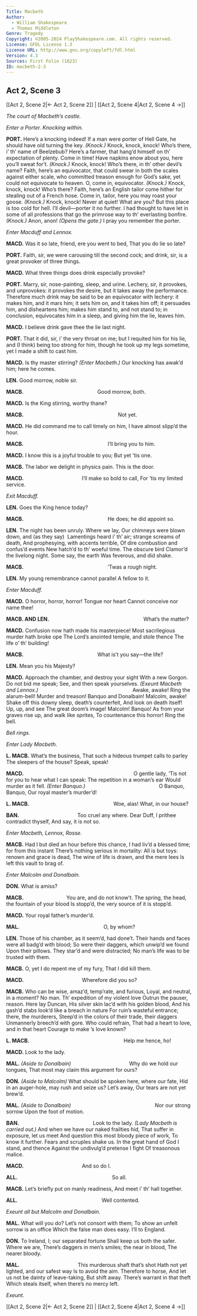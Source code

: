 ```yaml
---
Title: Macbeth
Author: 
  - William Shakespeare
  - Thomas Middleton
Genre: Tragedy
Copyright: ©2005-2024 PlayShakespeare.com. All rights reserved.
License: GFDL License 1.3
License URL: http://www.gnu.org/copyleft/fdl.html
Version: 4.3
Sources: First Folio (1623)
ID: macbeth-2-3
---
```


## Act 2, Scene 3
[[Act 2, Scene 2|← Act 2, Scene 2]] | [[Act 2, Scene 4|Act 2, Scene 4 →]]

*The court of Macbeth’s castle.*

*Enter a Porter. Knocking within.*

**PORT.**
Here’s a knocking indeed! If a man were porter of Hell Gate, he should have old turning the key.
*(Knock.)*
Knock, knock, knock! Who’s there, i’ th’ name of Beelzebub? Here’s a farmer, that hang’d himself on th’ expectation of plenty. Come in time! Have napkins enow about you, here you’ll sweat for’t.
*(Knock.)*
Knock, knock! Who’s there, in th’ other devil’s name? Faith, here’s an equivocator, that could swear in both the scales against either scale, who committed treason enough for God’s sake, yet could not equivocate to heaven. O, come in, equivocator.
*(Knock.)*
Knock, knock, knock! Who’s there? Faith, here’s an English tailor come hither for stealing out of a French hose. Come in, tailor, here you may roast your goose.
*(Knock.)*
Knock, knock! Never at quiet! What are you? But this place is too cold for hell. I’ll devil—porter it no further. I had thought to have let in some of all professions that go the primrose way to th’ everlasting bonfire.
*(Knock.)*
Anon, anon!
*(Opens the gate.)*
I pray you remember the porter.

*Enter Macduff and Lennox.*

**MACD.**
Was it so late, friend, ere you went to bed,
That you do lie so late?

**PORT.**
Faith, sir, we were carousing till the second cock; and drink, sir, is a great provoker of three things.

**MACD.**
What three things does drink especially provoke?

**PORT.**
Marry, sir, nose-painting, sleep, and urine. Lechery, sir, it provokes, and unprovokes: it provokes the desire, but it takes away the performance. Therefore much drink may be said to be an equivocator with lechery: it makes him, and it mars him; it sets him on, and it takes him off; it persuades him, and disheartens him; makes him stand to, and not stand to; in conclusion, equivocates him in a sleep, and giving him the lie, leaves him.

**MACD.**
I believe drink gave thee the lie last night.

**PORT.**
That it did, sir, i’ the very throat on me; but I requited him for his lie, and (I think) being too strong for him, though he took up my legs sometime, yet I made a shift to cast him.

**MACD.**
Is thy master stirring?
*(Enter Macbeth.)*
Our knocking has awak’d him; here he comes.

**LEN.**
Good morrow, noble sir.

**MACB.**
              Good morrow, both.

**MACD.**
Is the King stirring, worthy thane?

**MACB.**
                  Not yet.

**MACD.**
He did command me to call timely on him,
I have almost slipp’d the hour.

**MACB.**
                I’ll bring you to him.

**MACD.**
I know this is a joyful trouble to you;
But yet ’tis one.

**MACB.**
The labor we delight in physics pain.
This is the door.

**MACD.**
           I’ll make so bold to call,
For ’tis my limited service.

*Exit Macduff.*

**LEN.**
Goes the King hence today?

**MACB.**
                He does; he did appoint so.

**LEN.**
The night has been unruly. Where we lay,
Our chimneys were blown down, and (as they say) 
Lamentings heard i’ th’ air; strange screams of death,
And prophesying, with accents terrible,
Of dire combustion and confus’d events
New hatch’d to th’ woeful time. The obscure bird
Clamor’d the livelong night. Some say, the earth
Was feverous, and did shake.

**MACB.**
                ’Twas a rough night.

**LEN.**
My young remembrance cannot parallel
A fellow to it.

*Enter Macduff.*

**MACD.**
O horror, horror, horror! Tongue nor heart
Cannot conceive nor name thee!

**MACB. AND LEN.**
                  What’s the matter?

**MACD.**
Confusion now hath made his masterpiece!
Most sacrilegious murder hath broke ope
The Lord’s anointed temple, and stole thence
The life o’ th’ building!

**MACB.**
              What is’t you say—the life?

**LEN.**
Mean you his Majesty?

**MACD.**
Approach the chamber, and destroy your sight
With a new Gorgon. Do not bid me speak;
See, and then speak yourselves.
*(Exeunt Macbeth and Lennox.)*
                  Awake, awake!
Ring the alarum-bell! Murder and treason!
Banquo and Donalbain! Malcolm, awake!
Shake off this downy sleep, death’s counterfeit,
And look on death itself! Up, up, and see
The great doom’s image! Malcolm! Banquo!
As from your graves rise up, and walk like sprites,
To countenance this horror! Ring the bell.

*Bell rings.*

*Enter Lady Macbeth.*

**L. MACB.**
What’s the business,
That such a hideous trumpet calls to parley
The sleepers of the house? Speak, speak!

**MACD.**
                     O gentle lady,
’Tis not for you to hear what I can speak:
The repetition in a woman’s ear
Would murder as it fell.
*(Enter Banquo.)*
              O Banquo, Banquo,
Our royal master’s murder’d!

**L. MACB.**
                Woe, alas!
What, in our house?

**BAN.**
           Too cruel any where.
Dear Duff, I prithee contradict thyself,
And say, it is not so.

*Enter Macbeth, Lennox, Rosse.*

**MACB.**
Had I but died an hour before this chance,
I had liv’d a blessed time; for from this instant
There’s nothing serious in mortality:
All is but toys: renown and grace is dead,
The wine of life is drawn, and the mere lees
Is left this vault to brag of.

*Enter Malcolm and Donalbain.*

**DON.**
What is amiss?

**MACB.**
        You are, and do not know’t.
The spring, the head, the fountain of your blood
Is stopp’d, the very source of it is stopp’d.

**MACD.**
Your royal father’s murder’d.

**MAL.**
                O, by whom?

**LEN.**
Those of his chamber, as it seem’d, had done’t.
Their hands and faces were all badg’d with blood;
So were their daggers, which unwip’d we found
Upon their pillows. They star’d and were distracted;
No man’s life was to be trusted with them.

**MACB.**
O, yet I do repent me of my fury,
That I did kill them.

**MACD.**
           Wherefore did you so?

**MACB.**
Who can be wise, amaz’d, temp’rate, and furious,
Loyal, and neutral, in a moment? No man.
Th’ expedition of my violent love
Outrun the pauser, reason. Here lay Duncan,
His silver skin lac’d with his golden blood,
And his gash’d stabs look’d like a breach in nature
For ruin’s wasteful entrance; there, the murderers,
Steep’d in the colors of their trade, their daggers
Unmannerly breech’d with gore. Who could refrain,
That had a heart to love, and in that heart
Courage to make ’s love known?

**L. MACB.**
                  Help me hence, ho!

**MACD.**
Look to the lady.

**MAL.**
*(Aside to Donalbain)*
           Why do we hold our tongues,
That most may claim this argument for ours?

**DON.**
*(Aside to Malcolm)*
What should be spoken here, where our fate,
Hid in an auger-hole, may rush and seize us?
Let’s away,
Our tears are not yet brew’d.

**MAL.**
*(Aside to Donalbain)*
                Nor our strong sorrow
Upon the foot of motion.

**BAN.**
              Look to the lady.
*(Lady Macbeth is carried out.)*
And when we have our naked frailties hid,
That suffer in exposure, let us meet
And question this most bloody piece of work,
To know it further. Fears and scruples shake us.
In the great hand of God I stand, and thence
Against the undivulg’d pretense I fight
Of treasonous malice.

**MACD.**
           And so do I.

**ALL.**
                  So all.

**MACB.**
Let’s briefly put on manly readiness,
And meet i’ th’ hall together.

**ALL.**
                Well contented.

*Exeunt all but Malcolm and Donalbain.*

**MAL.**
What will you do? Let’s not consort with them;
To show an unfelt sorrow is an office
Which the false man does easy. I’ll to England.

**DON.**
To Ireland, I; our separated fortune
Shall keep us both the safer. Where we are,
There’s daggers in men’s smiles; the near in blood,
The nearer bloody.

**MAL.**
           This murderous shaft that’s shot
Hath not yet lighted, and our safest way
Is to avoid the aim. Therefore to horse,
And let us not be dainty of leave-taking,
But shift away. There’s warrant in that theft
Which steals itself, when there’s no mercy left.

*Exeunt.*

[[Act 2, Scene 2|← Act 2, Scene 2]] | [[Act 2, Scene 4|Act 2, Scene 4 →]]